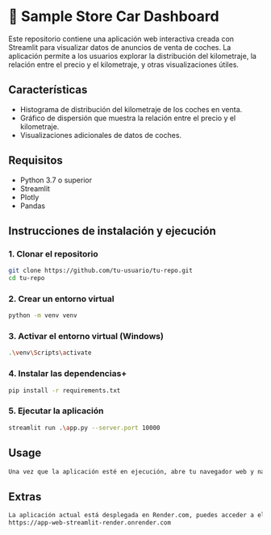 # 🚗 Sample Store Car Dashboard

Este repositorio contiene una aplicación web interactiva creada con Streamlit para visualizar datos de anuncios de venta de coches. La aplicación permite a los usuarios explorar la distribución del kilometraje, la relación entre el precio y el kilometraje, y otras visualizaciones útiles.

## Características

- Histograma de distribución del kilometraje de los coches en venta.
- Gráfico de dispersión que muestra la relación entre el precio y el kilometraje.
- Visualizaciones adicionales de datos de coches.

## Requisitos

- Python 3.7 o superior
- Streamlit
- Plotly
- Pandas

## Instrucciones de instalación y ejecución

### 1. Clonar el repositorio

```bash
git clone https://github.com/tu-usuario/tu-repo.git
cd tu-repo
```

### 2. Crear un entorno virtual
```bash
python -m venv venv
```

### 3. Activar el entorno virtual (Windows)
```bash
.\venv\Scripts\activate
```

### 4. Instalar las dependencias+
```bash
pip install -r requirements.txt
```

### 5. Ejecutar la aplicación
```bash
streamlit run .\app.py --server.port 10000
```

## Usage
```bash
Una vez que la aplicación esté en ejecución, abre tu navegador web y navega a http://localhost:10000 para interactuar con el dashboard.
```

## Extras
```bash
La aplicación actual está desplegada en Render.com, puedes acceder a ella mediante el enlace: 
https://app-web-streamlit-render.onrender.com
```




